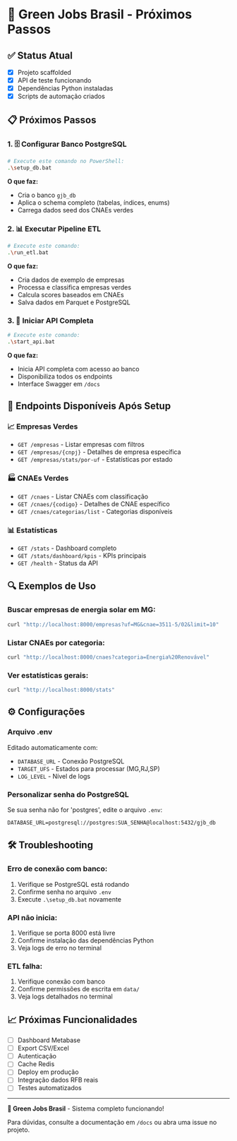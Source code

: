 # 🚀 Green Jobs Brasil - Próximos Passos

## ✅ Status Atual
- [x] Projeto scaffolded
- [x] API de teste funcionando
- [x] Dependências Python instaladas
- [x] Scripts de automação criados

## 📋 Próximos Passos

### 1. 🗄️ Configurar Banco PostgreSQL
```bash
# Execute este comando no PowerShell:
.\setup_db.bat
```
**O que faz:**
- Cria o banco `gjb_db`
- Aplica o schema completo (tabelas, índices, enums)
- Carrega dados seed dos CNAEs verdes

### 2. 📊 Executar Pipeline ETL
```bash
# Execute este comando:
.\run_etl.bat
```
**O que faz:**
- Cria dados de exemplo de empresas
- Processa e classifica empresas verdes
- Calcula scores baseados em CNAEs
- Salva dados em Parquet e PostgreSQL

### 3. 🚀 Iniciar API Completa
```bash
# Execute este comando:
.\start_api.bat
```
**O que faz:**
- Inicia API completa com acesso ao banco
- Disponibiliza todos os endpoints
- Interface Swagger em `/docs`

## 🎯 Endpoints Disponíveis Após Setup

### 📈 Empresas Verdes
- `GET /empresas` - Listar empresas com filtros
- `GET /empresas/{cnpj}` - Detalhes de empresa específica
- `GET /empresas/stats/por-uf` - Estatísticas por estado

### 🏭 CNAEs Verdes  
- `GET /cnaes` - Listar CNAEs com classificação
- `GET /cnaes/{codigo}` - Detalhes de CNAE específico
- `GET /cnaes/categorias/list` - Categorias disponíveis

### 📊 Estatísticas
- `GET /stats` - Dashboard completo
- `GET /stats/dashboard/kpis` - KPIs principais
- `GET /health` - Status da API

## 🔍 Exemplos de Uso

### Buscar empresas de energia solar em MG:
```bash
curl "http://localhost:8000/empresas?uf=MG&cnae=3511-5/02&limit=10"
```

### Listar CNAEs por categoria:
```bash
curl "http://localhost:8000/cnaes?categoria=Energia%20Renovável"
```

### Ver estatísticas gerais:
```bash
curl "http://localhost:8000/stats"
```

## ⚙️ Configurações

### Arquivo .env
Editado automaticamente com:
- `DATABASE_URL` - Conexão PostgreSQL
- `TARGET_UFS` - Estados para processar (MG,RJ,SP)
- `LOG_LEVEL` - Nível de logs

### Personalizar senha do PostgreSQL
Se sua senha não for 'postgres', edite o arquivo `.env`:
```env
DATABASE_URL=postgresql://postgres:SUA_SENHA@localhost:5432/gjb_db
```

## 🛠️ Troubleshooting

### Erro de conexão com banco:
1. Verifique se PostgreSQL está rodando
2. Confirme senha no arquivo `.env`
3. Execute `.\setup_db.bat` novamente

### API não inicia:
1. Verifique se porta 8000 está livre
2. Confirme instalação das dependências Python
3. Veja logs de erro no terminal

### ETL falha:
1. Verifique conexão com banco
2. Confirme permissões de escrita em `data/`
3. Veja logs detalhados no terminal

## 📈 Próximas Funcionalidades

- [ ] Dashboard Metabase
- [ ] Export CSV/Excel
- [ ] Autenticação
- [ ] Cache Redis
- [ ] Deploy em produção
- [ ] Integração dados RFB reais
- [ ] Testes automatizados

---

**🌱 Green Jobs Brasil** - Sistema completo funcionando!

Para dúvidas, consulte a documentação em `/docs` ou abra uma issue no projeto.